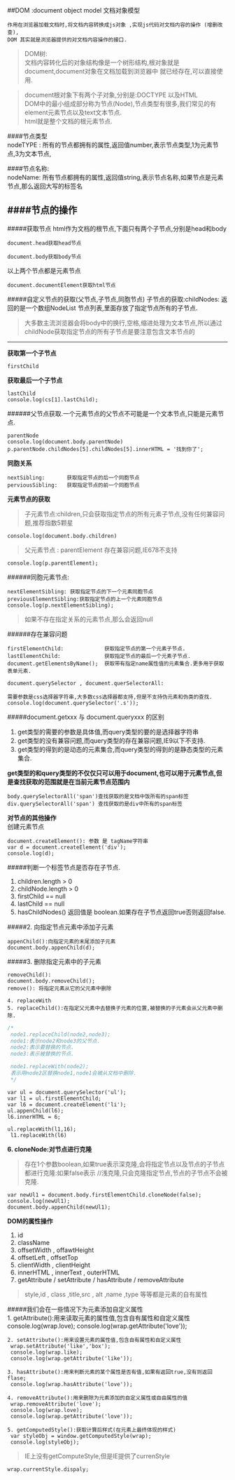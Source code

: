 ##DOM :document  object model 文档对象模型   

    作用在浏览器加载文档时,将文档内容转换成js对象 ,实现js代码对文档内容的操作 (增删改查),
    DOM 其实就是浏览器提供的对文档内容操作的接口.     

>DOM树:   
文档内容转化后的对象结构像是一个树形结构,根对象就是document,document对象在文档加载到浏览器中
就已经存在,可以直接使用.    

>document根对象下有两个子对象,分别是:DOCTYPE 以及HTML   
DOM中的最小组成部分称为节点(Node),节点类型有很多,我们常见的有element元素节点以及text文本节点.    
html就是整个文档的根元素节点.  

####节点类型   
    nodeTYPE : 所有的节点都拥有的属性,返回值number,表示节点类型,1为元素节点,3为文本节点,   

####节点名称:   
    nodeName: 所有节点都拥有的属性,返回值string,表示节点名称,如果节点是元素节点,那么返回大写的标签名  

####节点的操作
---

#####获取节点 
html作为文档的根节点,下面只有两个子节点,分别是head和body   

    document.head获取head节点 

    document.body获取body节点

以上两个节点都是元素节点 

    document.documentElement获取html节点 

#####自定义节点的获取(父节点,子节点,同胞节点)
子节点的获取:childNodes: 返回的是一个数组NodeList 节点列表,里面存放了指定节点所有的子节点.


>大多数主流浏览器会将body中的换行,空格,缩进处理为文本节点,所以通过childNode获取指定节点的所有子节点是要注意包含文本节点的  

---------

**获取第一个子节点**   

    firstChild

**获取最后一个子节点**  

    lastChild
    console.log(cs[1].lastChild);

######父节点获取.一个元素节点的父节点不可能是一个文本节点,只能是元素节点.   

    parentNode
    console.log(document.body.parentNode)
    p.parentNode.childNodes[5].childNodes[5].innerHTML = '找到你了';

**同胞关系**  

    nextSibling:       获取指定节点的后一个同胞节点
    perviousSibling:   获取指定节点的前一个同胞节点 

**元素节点的获取**  

>子元素节点:children,只会获取指定节点的所有元素子节点,没有任何兼容问题,推荐指数5颗星   

    console.log(document.body.children)  

>父元素节点 : parentElement  存在兼容问题,IE678不支持  

    console.log(p.parentElement);

######同胞元素节点:  

    nextElementSibling: 获取指定节点的下一个元素同胞节点
    previousElementSibling:获取指定节点的上一个元素同胞节点 
    console.log(p.nextElementSibling);
>如果不存在指定关系的元素节点,那么会返回null


######存在兼容问题   

    firstElementChild:             获取指定节点的第一个元素子节点.
    lastElementChild:              获取指定节点的最后一个元素子节点. 
    document.getElementsByName();  获取带有指定name属性值的元素集合.更多用于获取表单元素.

    document.querySelector , document.querSelectorAll: 

    需要参数是css选择器字符串,大多数css选择器都支持,但是不支持伪元素和伪类的查找.
    console.log(document.querySelector('.s'));

#####document.getxxx 与 document.queryxxx  的区别
1. get类型的需要的参数是具体值,而query类型的要的是选择器字符串
2. get类型的没有兼容问题,而query类型的存在兼容问题,IE9以下不支持.
3. get类型的得到的是动态的元素集合,而query类型的得到的是静态类型的元素集合.

**get类型的和query类型的不仅仅只可以用于document,也可以用于元素节点,但是查找获取的范围就是在当前元素节点范围内**  

    body.querySelectorAll('span')查找获取的是文档中饭所有的span标签
    div.querySelectorAll('span') 查找获取的是div中所有的span标签  



**对节点的其他操作**         
创建元素节点 

    document.createElement(): 参数 是 tagName字符串
    var d = document.createElement('div');
    console.log(d);

#####判断一个标签节点是否存在子节点.
1. children.length > 0  
2. childNode.length > 0
3. firstChild == null
4. lastChild == null
5. hasChildNodes() 返回值是 boolean.如果存在子节点返回true否则返回false.

#####2. 向指定节点元素中添加子元素  

    appenChild():向指定元素的末尾添加子元素
    document.body.appenChild(d);

#####3. 删除指定元素中的子元素  

    removeChild():
    document.body.removeChild();
    remove(): 将指定元素从它的父元素中删除

    4. replaceWith
    5. replaceChild():在指定父元素中去替换子元素的位置,被替换的子元素会从父元素中删除.
```javascript
/*
 node1.replaceChild(node2,node3);
 node1:表示node2和node3的父节点.
 node2:表示要替换的节点.
 node3:表示被替换的节点.

 node1.replaceWith(node2);
 表示用node2区替换node1,node1会被从文档中删除.
 */
```

```
var ul = document.querySelector('ul');
var l1 = ul.firstElementChild;
var l6 = document.createElement('li');
ul.appenChild(l6);
l6.innerHTML = 6;
 
ul.replaceWith(l1,16);
 l1.replaceWith(l6)
```

**6. cloneNode:对节点进行克隆**   
>存在1个参数boolean,如果true表示深克隆,会将指定节点以及节点的子节点都进行克隆:如果false表示
//浅克隆,只会克隆指定节点,节点的子节点不会被克隆.

```
var newUl1 = document.body.firstElementChild.cloneNode(false);
console.log(newUl1);
document.body.appenChild(newUl1);
```

**DOM的属性操作**   
 1. id  
 2. className  
 3. offsetWidth , offawtHeight  
 4. offsetLeft  , offsetTop    
 5. clientWidth , clientHeight    
 6. innerHTML   , innerText  ,  outerHTML   
 7. getAttribute / setAttribute / hasAttribute / removeAttribute
> style,id , class ,title,src , alt ,name ,type 等等都是元素的自有属性

#####我们会在一些情况下为元素添加自定义属性    
    1. getAttribute():用来读取元素的属性值,包含自有属性和自定义属性  
    console.log(wrap.love);
    console.log(wrap.getAttribute('love'));

    2. setAttribute():用来设置元素的属性值,包含自有属性和自定义属性   
     wrap.setAttribute('like','box');
     console.log(wrap.like);
     console.log(wrap.getAttribute('like'));

    3. hasAttribute():用来判断元素的某个属性是否有值,如果有返回true,没有则返回flase;
     console.log(wrap.hasAttribute('love'));

    4. removeAttribute():用来删除为元素添加的自定义属性或自由属性的值
     wrap.removeAttribute('love');
     console.log(wrap.love);
     console.log(wrap.getAttribute('love'));

    5. getComputedStyle():获取计算后样式(在元素上最终体现的样式)
     var styleObj = window.getComputedStyle(wrap);
     console.log(styleObj);

>IE上没有getComputeStyle,但是IE提供了currenStyle  
 
    wrap.currentStyle.dispaly;




